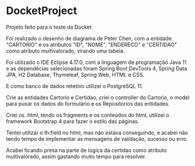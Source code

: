 # DocketProject
Projeto feito para o teste da Docket

Foi realizado o desenho de diagrama de Peter Chen, com a entidade "CARTORIO" e os atributos "ID", "NOME", "ENDERECO" e "CERTIDAO" como atributo multivalorado, virando uma tabela.

Foi utilizado o IDE Eclipse 4.17.0, com a linguagem de programação Java 11 e as dependêcias selecionadas foram Spring Boot DevTools 4, Spring Data JPA, H2 Database, Thymeleaf, Spring Web, HTML e CSS.

E como banco de dados retetívo utilizei o PostgreSQL 11.

Crie as entidades Cartorio e Certidao, criei o controller do Cartorio, o model para puxar os dados do formulário e os Repositorios das entidades.

Criei os .html, tendo os fragments e os conteúdos do html, utilizei o framework Bootstrap 4 para fazer o estilo das páginas.

Tentei utilizar o th:field no html, mas não estava conseguindo, e acabei não tendo tempo de implementar as mensagens de validação, sucesso ou erro.

Acabei ficando presa na parte de logica da certidao como atributo multivalorado, assim gastando muito tempo para resolver.
